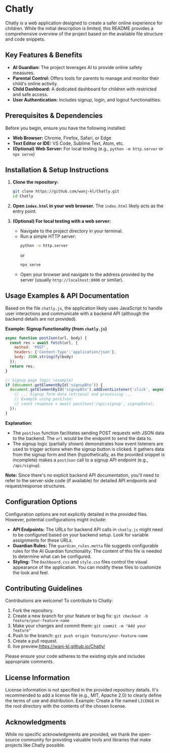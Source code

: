 
# Chatly

Chatly is a web application designed to create a safer online experience for children. While the initial description is limited, this README provides a comprehensive overview of the project based on the available file structure and code snippets.

## Key Features & Benefits

- **AI Guardian:** The project leverages AI to provide online safety measures.
- **Parental Control:**  Offers tools for parents to manage and monitor their child's online activity.
- **Child Dashboard:** A dedicated dashboard for children with restricted and safe access.
- **User Authentication:** Includes signup, login, and logout functionalities.

## Prerequisites & Dependencies

Before you begin, ensure you have the following installed:

- **Web Browser:** Chrome, Firefox, Safari, or Edge
- **Text Editor or IDE:** VS Code, Sublime Text, Atom, etc.
- **(Optional) Web Server:**  For local testing (e.g., `python -m http.server` or `npx serve`)

## Installation & Setup Instructions

1. **Clone the repository:**
   ```bash
   git clone https://github.com/wanj-kl/Chatly.git
   cd Chatly
   ```

2. **Open `index.html` in your web browser.**  The `index.html` likely acts as the entry point.

3. **(Optional) For local testing with a web server:**
   - Navigate to the project directory in your terminal.
   - Run a simple HTTP server:
     ```bash
     python -m http.server
     ```
     or
     ```bash
     npx serve
     ```
   - Open your browser and navigate to the address provided by the server (usually `http://localhost:8000` or similar).

## Usage Examples & API Documentation

Based on the file `chatly.js`, the application likely uses JavaScript to handle user interactions and communicate with a backend API (although the backend details are not provided).

**Example: Signup Functionality (from `chatly.js`)**
```javascript
async function postJson(url, body) {
  const res = await fetch(url, {
    method: 'POST',
    headers: {'Content-Type':'application/json'},
    body: JSON.stringify(body)
  });
  return res;
}

// Signup page logic (example)
if (document.getElementById('signupBtn')) {
  document.getElementById('signupBtn').addEventListener('click', async () => {
    // ... Signup form data retrieval and processing ...
    // Example using postJson:
    // const response = await postJson('/api/signup', signupData);
  });
}
```
**Explanation:**

- The `postJson` function facilitates sending POST requests with JSON data to the backend.  The `url` would be the endpoint to send the data to.
- The signup logic (partially shown) demonstrates how event listeners are used to trigger actions when the signup button is clicked. It gathers data from the signup form and then (hypothetically, as the provided snippet is incomplete) makes a `postJson` call to a signup API endpoint (e.g., `/api/signup`).

**Note:** Since there's no explicit backend API documentation, you'll need to refer to the server-side code (if available) for detailed API endpoints and request/response structures.

## Configuration Options

Configuration options are not explicitly detailed in the provided files. However, potential configurations might include:

- **API Endpoints:**  The URLs for backend API calls in `chatly.js` might need to be configured based on your backend setup.  Look for variable assignments for these URLs.
- **Guardian Rules:** The `guardian_rules.metta` file suggests configurable rules for the AI Guardian functionality. The content of this file is needed to determine what can be configured.
- **Styling:**  The `Dashboard.css` and `style.css` files control the visual appearance of the application.  You can modify these files to customize the look and feel.

## Contributing Guidelines

Contributions are welcome! To contribute to Chatly:

1. Fork the repository.
2. Create a new branch for your feature or bug fix: `git checkout -b feature/your-feature-name`
3. Make your changes and commit them: `git commit -m "Add your feature"`
4. Push to the branch: `git push origin feature/your-feature-name`
5. Create a pull request.
6. live preview:https://wanj-kl.github.io/Chatly/

Please ensure your code adheres to the existing style and includes appropriate comments.

## License Information

License information is not specified in the provided repository details. It's recommended to add a license file (e.g., MIT, Apache 2.0) to clearly define the terms of use and distribution.  Example: Create a file named `LICENSE` in the root directory with the contents of the chosen license.

## Acknowledgments

While no specific acknowledgments are provided, we thank the open-source community for providing valuable tools and libraries that make projects like Chatly possible.
